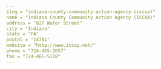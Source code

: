 ```yaml
---
slug = "indiana-county-community-action-agency-(iccaa)"
name = "Indiana County Community Action Agency (ICCAA)"
address = "827 Water Street"
city = "Indiana"
state = "PA"
postal = "15701"
website = "http://www.iccap.net/"
phone = "724-465-2657"
fax = "724-465-5118"
---
```

